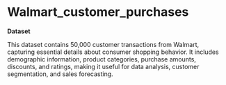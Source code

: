 # Walmart_customer_purchases

**Dataset**

This dataset contains 50,000 customer transactions from Walmart, capturing essential details about consumer shopping behavior. It includes demographic information, product categories, purchase amounts, discounts, and ratings, making it useful for data analysis, customer segmentation, and sales forecasting.
